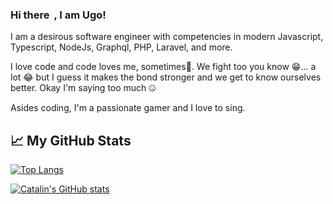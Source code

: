 ### Hi there <img src="https://raw.githubusercontent.com/MartinHeinz/MartinHeinz/master/wave.gif" width="3px" height="3px">, I am Ugo!

I am a desirous software engineer with competencies in modern Javascript, Typescript, NodeJs, Graphql, PHP, Laravel, and more.

I love code and code loves me, sometimes🤪. We fight too you know 😁... a lot 😂 but I guess it makes the bond stronger 
and we get to know ourselves better. Okay I'm saying too much 🤐

Asides coding, I'm a passionate gamer and I love to sing.

## &#x1f4c8; My GitHub Stats

[![Top Langs](https://github-readme-stats.vercel.app/api/top-langs/?username=lawrecks&layout=compact&hide=html,css&theme=merko&show_icons=true)](https://github.com/anuraghazra/github-readme-stats)

[![Catalin's GitHub stats](https://github-readme-stats.vercel.app/api?username=lawrecks&theme=merko)](https://github.com/anuraghazra/github-readme-stats)
